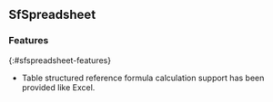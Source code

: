 ## SfSpreadsheet

### Features
{:#sfspreadsheet-features}

* Table structured reference formula calculation support has been provided like Excel.